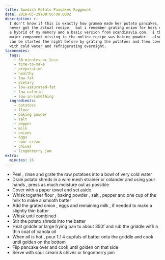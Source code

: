 ```yaml
---
title: Swedish Potato Pancakes Raggmunk
date: 2010-05-29T00:00:00.000Z
description: >-
  I don't know if this is exactly how gramma made her potato pancakes, as i
  never got the actual recipe.  but i remember grating onion for hers so this is
  a hybrid of my memory and a basic version from scandinavia.com.  i think a
  major component missing in the online recipe was baking powder.  also, this
  can be started the night before by grating the potatoes and then covering them
  with cold water and refrigerating overnight.
taxonomies:
  tags:
    - 30-minutes-or-less
    - time-to-make
    - preparation
    - healthy
    - low-fat
    - dietary
    - low-saturated-fat
    - low-calorie
    - low-in-something
  ingredients:
    - potatoes
    - flour
    - baking powder
    - salt
    - pepper
    - milk
    - onions
    - eggs
    - sour cream
    - chives
    - lingonberry jam
extra:
  minutes: 26
---
```

 - Peel , rinse and grate the raw potatoes into a bowl of very cold water
 - Drain potato shreds in a wire mesh strainer or colander and using your hands , press as much moisture out as possible
 - Cover with a paper towel and set aside
 - Whisk together flour , baking powder , salt , pepper and one cup of the milk to make a smooth batter
 - Add the grated onion , eggs and remaining milk , if needed to make a slightly thin batter
 - Whisk until combined
 - Stir the potato shreds into the batter
 - Heat griddle or large frying pan to about 350f and rub the griddle with a thin coat of canola oil
 - When oil is hot , pour 1 / 4 cupfuls of batter onto the griddle and cook until golden on the bottom
 - Flip pancake over and cook until golden on that side
 - Serve with sour cream & chives or lingonberry jam
